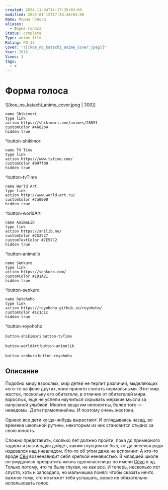 ```yaml
---
created: 2024-11-04T14:17:35+03:00
modified: 2025-01-12T17:58:44+03:00
Name: Форма голоса
aliases:
  - Форма голоса
Status: complete
Type: anime film
Rating: PG-13
Cover: "![[koe_no_katachi_anime_cover.jpeg]]"
Year: 2016
Views: 3
tags:
  - ❤
---
```


# Форма голоса

![[koe_no_katachi_anime_cover.jpeg | 300]]

```button
name Shikimori
type link
action https://shikimori.one/animes/28851
customColor #4682b4
hidden true
```
^button-shikimori

```button
name TV Time
type link
action https://www.tvtime.com/
customColor #997f00
hidden true
```
^button-tvTime

```button
name World Art
type link
action http://www.world-art.ru/
customColor #7a0000
hidden true
```
^button-worldArt

```button
name AnimeLib
type link
action https://anilib.me/
customColor #252527
customTextColor #7E57C2
hidden true
```
^button-animelib

```button
name Senkuro
type link
action https://senkuro.com/
customColor #191A21
hidden true
```
^button-senkuro

```button
name ReYohoho
type link
action https://reyohoho.github.io/reyohoho/
customColor #1c1c1c
hidden true
```
^button-reyohoho

`button-shikimori` `button-tvTime`

`button-worldArt` `button-animelib`

`button-senkuro` `button-reyohoho`

## Описание

Подобно миру взрослых, мир детей не терпит различий, выделяющих кого-то на фоне других, коих принято считать нормальными. Этот мир жесток, поскольку его обитатели, в отличие от обитателей мира взрослых, еще не успели научиться скрывать мерзкие мысли за напускной улыбкой. Многие вещи им непонятны, более того — неведомы. Дети прямолинейны. И поэтому очень жестоки.

Однако все дети когда-нибудь вырастают. И оглядываясь назад, во времена школьной рутины, некоторым из них становится стыдно за свою юность.

Сложно представить, сколько лет должно пройти, пока до примерного задиры и разгильдяя дойдет, каким глупцом он был, когда веселья ради издевался над инвалидом. Кто-то об этом даже не вспомнит. А кто-то вроде [Сёи](https://shikimori.one/characters/80491-shouya-ishida) возненавидит себя крепкой ненавистью. В младшей школе он умудрился превратить жизнь одноклассницы по имени [Сёко](https://shikimori.one/characters/80243-shouko-nishimiya) в ад. Только потому, что та была глухая, не как все. И теперь, несколько лет спустя, хоть и запоздало, но мальчишка понял: чтобы сказать нечто важное тому, кто не может тебя услышать, вовсе не обязательно использовать голос.
